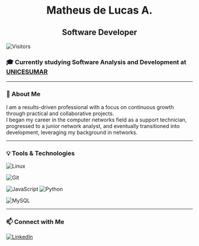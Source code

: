 <h1 align="center">Matheus de Lucas A.</h1>
<h2 align="center">Software Developer</h2>

![Visitors](https://hits.seeyoufarm.com/api/count/incr/badge.svg?url=https://github.com/delucas027&count_bg=%2379C83D&title_bg=%23555555&icon=github.svg&icon_color=%23E7E7E7&title=Visitors&edge_flat=false)
  
### 🎓 Currently studying Software Analysis and Development at [UNICESUMAR](https://www.unicesumar.edu.br/)
---

### **📌 About Me**  
I am a results-driven professional with a focus on continuous growth through practical and collaborative projects.  
I began my career in the computer networks field as a support technician, progressed to a junior network analyst, and eventually transitioned into development, leveraging my background in networks.

---

### **💡 Tools & Technologies**  
![Linux](https://img.shields.io/badge/Linux-FCC624?style=for-the-badge&logo=linux&logoColor=black) 

![Git](https://img.shields.io/badge/Git-F05032?style=for-the-badge&logo=git&logoColor=white)  

![JavaScript](https://img.shields.io/badge/JavaScript-F7DF1E?style=for-the-badge&logo=javascript&logoColor=black) ![Python](https://img.shields.io/badge/Python-3776AB?style=for-the-badge&logo=python&logoColor=white)  


![MySQL](https://img.shields.io/badge/MySQL-4479A1?style=for-the-badge&logo=mysql&logoColor=white)  

---

### 📫 **Connect with Me**  
[![LinkedIn](https://img.shields.io/badge/LinkedIn-0077B5?style=for-the-badge&logo=linkedin&logoColor=white)](https://www.linkedin.com/in/delucas027)
